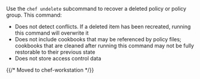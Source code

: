 Use the `chef undelete` subcommand to recover a deleted policy or policy
group. This command:

- Does not detect conflicts. If a deleted item has been recreated,
    running this command will overwrite it
- Does not include cookbooks that may be referenced by policy files;
    cookbooks that are cleaned after running this command may not be
    fully restorable to their previous state
- Does not store access control data

{{/* Moved to chef-workstation */}}
